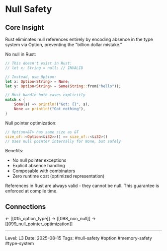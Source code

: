 # Null Safety

## Core Insight
Rust eliminates null references entirely by encoding absence in the type system via Option, preventing the "billion dollar mistake."

No null in Rust:
```rust
// This doesn't exist in Rust:
// let x: String = null; // INVALID

// Instead, use Option:
let x: Option<String> = None;
let y: Option<String> = Some(String::from("hello"));

// Must handle both cases explicitly
match x {
    Some(s) => println!("Got: {}", s),
    None => println!("Got nothing"),
}
```

Null pointer optimization:
```rust
// Option<&T> has same size as &T
size_of::<Option<&i32>>() == size_of::<&i32>()
// Uses null pointer internally for None, but safely
```

Benefits:
- No null pointer exceptions
- Explicit absence handling
- Composable with combinators
- Zero runtime cost (optimized representation)

References in Rust are always valid - they cannot be null. This guarantee is enforced at compile time.

## Connections
← [[015_option_type]]
→ [[098_non_null]]
→ [[099_null_pointer_optimization]]

---
Level: L3
Date: 2025-08-15
Tags: #null-safety #option #memory-safety #type-system